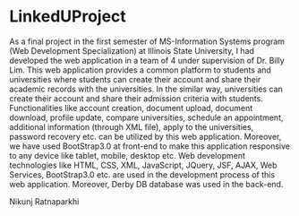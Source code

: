 # LinkedUProject

As a final project in the first semester of MS-Information Systems program (Web Development Specialization) at Illinois State University, I had developed the web application in a team of 4 under supervision of Dr. Billy Lim.
This web application provides a common platform to students and universities where students can create their account and share their academic records with the universities. In the similar way, universities can create their account and share their admission criteria with students.
Functionalities like account creation, document upload, document download, profile update, compare universities, schedule an appointment, additional information (through XML file), apply to the universities, password recovery etc. can be utilized by this web application. Moreover, we have used BootStrap3.0 at front-end to make this application responsive to any device like tablet, mobile, desktop etc.
Web development technologies like HTML, CSS, XML, JavaScript, JQuery, JSF, AJAX, Web Services, BootStrap3.0 etc. are used in the development process of this web application. Moreover, Derby DB database was used in the back-end.

Nikunj Ratnaparkhi
